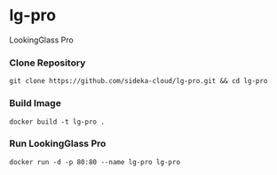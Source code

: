 # lg-pro
LookingGlass Pro


<h3>Clone Repository</h3>

`git clone https://github.com/sideka-cloud/lg-pro.git && cd lg-pro`

<h3>Build Image</h3>

`docker build -t lg-pro .`

<h3>Run LookingGlass Pro</h3>

`docker run -d -p 80:80 --name lg-pro lg-pro`
